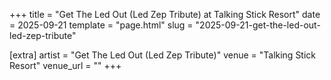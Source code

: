 +++
title = "Get The Led Out (Led Zep Tribute) at Talking Stick Resort"
date = 2025-09-21
template = "page.html"
slug = "2025-09-21-get-the-led-out-led-zep-tribute"

[extra]
artist = "Get The Led Out (Led Zep Tribute)"
venue = "Talking Stick Resort"
venue_url = ""
+++
